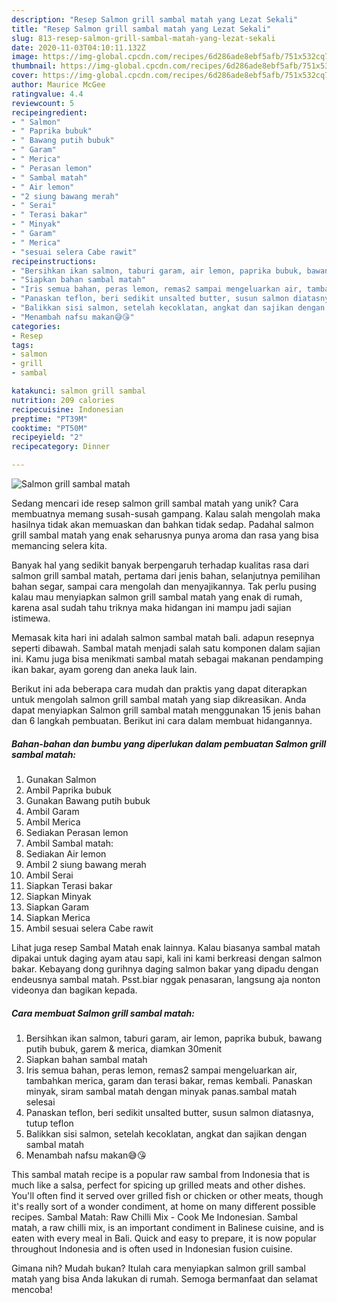 ```yaml
---
description: "Resep Salmon grill sambal matah yang Lezat Sekali"
title: "Resep Salmon grill sambal matah yang Lezat Sekali"
slug: 813-resep-salmon-grill-sambal-matah-yang-lezat-sekali
date: 2020-11-03T04:10:11.132Z
image: https://img-global.cpcdn.com/recipes/6d286ade8ebf5afb/751x532cq70/salmon-grill-sambal-matah-foto-resep-utama.jpg
thumbnail: https://img-global.cpcdn.com/recipes/6d286ade8ebf5afb/751x532cq70/salmon-grill-sambal-matah-foto-resep-utama.jpg
cover: https://img-global.cpcdn.com/recipes/6d286ade8ebf5afb/751x532cq70/salmon-grill-sambal-matah-foto-resep-utama.jpg
author: Maurice McGee
ratingvalue: 4.4
reviewcount: 5
recipeingredient:
- " Salmon"
- " Paprika bubuk"
- " Bawang putih bubuk"
- " Garam"
- " Merica"
- " Perasan lemon"
- " Sambal matah"
- " Air lemon"
- "2 siung bawang merah"
- " Serai"
- " Terasi bakar"
- " Minyak"
- " Garam"
- " Merica"
- "sesuai selera Cabe rawit"
recipeinstructions:
- "Bersihkan ikan salmon, taburi garam, air lemon, paprika bubuk, bawang putih bubuk, garem &amp; merica, diamkan 30menit"
- "Siapkan bahan sambal matah"
- "Iris semua bahan, peras lemon, remas2 sampai mengeluarkan air, tambahkan merica, garam dan terasi bakar, remas kembali. Panaskan minyak, siram sambal matah dengan minyak panas.sambal matah selesai"
- "Panaskan teflon, beri sedikit unsalted butter, susun salmon diatasnya, tutup teflon"
- "Balikkan sisi salmon, setelah kecoklatan, angkat dan sajikan dengan sambal matah"
- "Menambah nafsu makan😅😘"
categories:
- Resep
tags:
- salmon
- grill
- sambal

katakunci: salmon grill sambal 
nutrition: 209 calories
recipecuisine: Indonesian
preptime: "PT39M"
cooktime: "PT50M"
recipeyield: "2"
recipecategory: Dinner

---
```



![Salmon grill sambal matah](https://img-global.cpcdn.com/recipes/6d286ade8ebf5afb/751x532cq70/salmon-grill-sambal-matah-foto-resep-utama.jpg)

Sedang mencari ide resep salmon grill sambal matah yang unik? Cara membuatnya memang susah-susah gampang. Kalau salah mengolah maka hasilnya tidak akan memuaskan dan bahkan tidak sedap. Padahal salmon grill sambal matah yang enak seharusnya punya aroma dan rasa yang bisa memancing selera kita.

Banyak hal yang sedikit banyak berpengaruh terhadap kualitas rasa dari salmon grill sambal matah, pertama dari jenis bahan, selanjutnya pemilihan bahan segar, sampai cara mengolah dan menyajikannya. Tak perlu pusing kalau mau menyiapkan salmon grill sambal matah yang enak di rumah, karena asal sudah tahu triknya maka hidangan ini mampu jadi sajian istimewa.

Memasak kita hari ini adalah salmon sambal matah bali. adapun resepnya seperti dibawah. Sambal matah menjadi salah satu komponen dalam sajian ini. Kamu juga bisa menikmati sambal matah sebagai makanan pendamping ikan bakar, ayam goreng dan aneka lauk lain.


Berikut ini ada beberapa cara mudah dan praktis yang dapat diterapkan untuk mengolah salmon grill sambal matah yang siap dikreasikan. Anda dapat menyiapkan Salmon grill sambal matah menggunakan 15 jenis bahan dan 6 langkah pembuatan. Berikut ini cara dalam membuat hidangannya.

<!--inarticleads1-->

##### Bahan-bahan dan bumbu yang diperlukan dalam pembuatan Salmon grill sambal matah:

1. Gunakan  Salmon
1. Ambil  Paprika bubuk
1. Gunakan  Bawang putih bubuk
1. Ambil  Garam
1. Ambil  Merica
1. Sediakan  Perasan lemon
1. Ambil  Sambal matah:
1. Sediakan  Air lemon
1. Ambil 2 siung bawang merah
1. Ambil  Serai
1. Siapkan  Terasi bakar
1. Siapkan  Minyak
1. Siapkan  Garam
1. Siapkan  Merica
1. Ambil sesuai selera Cabe rawit


Lihat juga resep Sambal Matah enak lainnya. Kalau biasanya sambal matah dipakai untuk daging ayam atau sapi, kali ini kami berkreasi dengan salmon bakar. Kebayang dong gurihnya daging salmon bakar yang dipadu dengan endeusnya sambal matah. Psst.biar nggak penasaran, langsung aja nonton videonya dan bagikan kepada. 

<!--inarticleads2-->

##### Cara membuat Salmon grill sambal matah:

1. Bersihkan ikan salmon, taburi garam, air lemon, paprika bubuk, bawang putih bubuk, garem &amp; merica, diamkan 30menit
1. Siapkan bahan sambal matah
1. Iris semua bahan, peras lemon, remas2 sampai mengeluarkan air, tambahkan merica, garam dan terasi bakar, remas kembali. Panaskan minyak, siram sambal matah dengan minyak panas.sambal matah selesai
1. Panaskan teflon, beri sedikit unsalted butter, susun salmon diatasnya, tutup teflon
1. Balikkan sisi salmon, setelah kecoklatan, angkat dan sajikan dengan sambal matah
1. Menambah nafsu makan😅😘


This sambal matah recipe is a popular raw sambal from Indonesia that is much like a salsa, perfect for spicing up grilled meats and other dishes. You&#39;ll often find it served over grilled fish or chicken or other meats, though it&#39;s really sort of a wonder condiment, at home on many different possible recipes. Sambal Matah: Raw Chilli Mix - Cook Me Indonesian. Sambal matah, a raw chilli mix, is an important condiment in Balinese cuisine, and is eaten with every meal in Bali. Quick and easy to prepare, it is now popular throughout Indonesia and is often used in Indonesian fusion cuisine. 

Gimana nih? Mudah bukan? Itulah cara menyiapkan salmon grill sambal matah yang bisa Anda lakukan di rumah. Semoga bermanfaat dan selamat mencoba!
